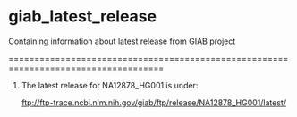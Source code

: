 # giab_latest_release
Containing information about latest release from GIAB project 

====================================================================================

1. The latest release for NA12878_HG001 is under:

    ftp://ftp-trace.ncbi.nlm.nih.gov/giab/ftp/release/NA12878_HG001/latest/
